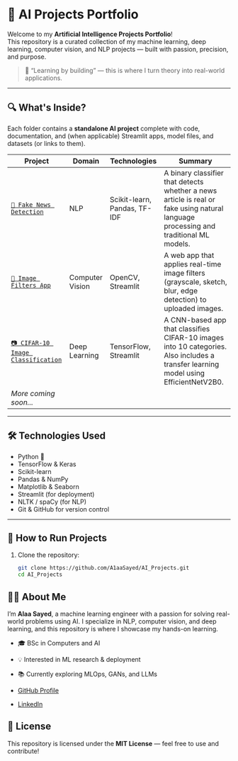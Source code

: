 # 🤖 AI Projects Portfolio

Welcome to my **Artificial Intelligence Projects Portfolio**!  
This repository is a curated collection of my machine learning, deep learning, computer vision, and NLP projects — built with passion, precision, and purpose.

> 📌 “Learning by building” — this is where I turn theory into real-world applications.

---

## 🔍 What's Inside?

Each folder contains a **standalone AI project** complete with code, documentation, and (when applicable) Streamlit apps, model files, and datasets (or links to them).

| Project | Domain | Technologies | Summary |
|--------|--------|--------------|---------|
| [`📰 Fake News Detection`](./FakeNewsDetection) | NLP | Scikit-learn, Pandas, TF-IDF | A binary classifier that detects whether a news article is real or fake using natural language processing and traditional ML models. |
| [`🎨 Image Filters App`](./ImageFiltersApp) | Computer Vision | OpenCV, Streamlit | A web app that applies real-time image filters (grayscale, sketch, blur, edge detection) to uploaded images. |
| [`📷 CIFAR-10 Image Classification`](./ImageClassifier) | Deep Learning | TensorFlow, Streamlit | A CNN-based app that classifies CIFAR-10 images into 10 categories. Also includes a transfer learning model using EfficientNetV2B0. |
| _More coming soon..._ | | | |

---

## 🛠️ Technologies Used

- Python 🐍
- TensorFlow & Keras
- Scikit-learn
- Pandas & NumPy
- Matplotlib & Seaborn
- Streamlit (for deployment)
- NLTK / spaCy (for NLP)
- Git & GitHub for version control

---

## 🚀 How to Run Projects

1. Clone the repository:
   ```bash
   git clone https://github.com/A1aaSayed/AI_Projects.git
   cd AI_Projects

## 👨‍💻 About Me
I’m **Alaa Sayed**, a machine learning engineer with a passion for solving real-world problems using AI.
I specialize in NLP, computer vision, and deep learning, and this repository is where I showcase my hands-on learning.
- 🎓 BSc in Computers and AI

- 💡 Interested in ML research & deployment

- 📚 Currently exploring MLOps, GANs, and LLMs

- [GitHub Profile](https://github.com/A1aaSayed)

- [LinkedIn](https://linkedin.com/in/a1aasayed)

## 📝 License
This repository is licensed under the **MIT License** — feel free to use and contribute!

